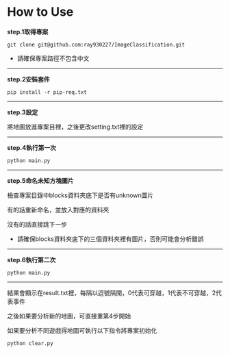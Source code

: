 How to Use
===

**step.1取得專案**  
```
git clone git@github.com:ray930227/ImageClassification.git
```
- 請確保專案路徑不包含中文
---
**step.2安裝套件**
```
pip install -r pip-req.txt 
```
---
**step.3設定**

將地圖放進專案目裡，之後更改setting.txt裡的設定

---
**step.4執行第一次**
```
python main.py
```
---
**step.5命名未知方塊圖片**

檢查專案目錄中blocks資料夾底下是否有unknown圖片

有的話重新命名，並放入對應的資料夾

沒有的話直接跳下一步

- 請確保blocks資料夾底下的三個資料夾裡有圖片，否則可能會分析錯誤
---
**step.6執行第二次**
```
python main.py
```
---

結果會顯示在result.txt裡，每隔以逗號隔開，0代表可穿越，1代表不可穿越，2代表事件

之後如果要分析新的地圖，可直接重第4步開始

如果要分析不同遊戲得地圖可執行以下指令將專案初始化
```
python clear.py
```


